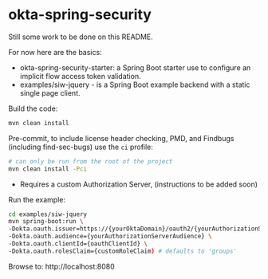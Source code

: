 okta-spring-security
====================

Still some work to be done on this README.

For now here are the basics:

  - okta-spring-security-starter: a Spring Boot starter use to configure an implicit flow access token validation.
  - examples/siw-jquery - is a Spring Boot example backend with a static single page client.

Build the code:
``` bash
mvn clean install
```

Pre-commit, to include license header checking, PMD, and Findbugs (including find-sec-bugs) use the `ci` profile:
``` bash
# can only be run from the root of the project
mvn clean install -Pci
```


- Requires a custom Authorization Server, (instructions to be added soon)

Run the example:
``` bash
cd examples/siw-jquery
mvn spring-boot:run \
-Dokta.oauth.issuer=https://{yourOktaDomain}/oauth2/{yourAuthorizationServerId} \
-Dokta.oauth.audience={yourAuthorizationServerAudience} \
-Dokta.oauth.clientId={oauthClientId} \
-Dokta.oauth.rolesClaim={customRoleClaim) # defaults to 'groups'
```

Browse to: http://localhost:8080
